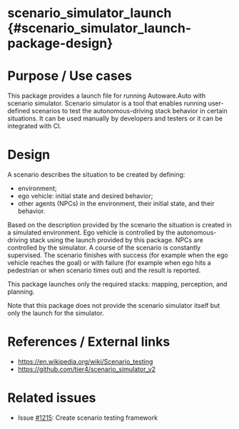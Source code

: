 scenario_simulator_launch {#scenario_simulator_launch-package-design}
===========

# Purpose / Use cases

This package provides a launch file for running Autoware.Auto with scenario simulator. Scenario simulator is a tool that enables running user-defined scenarios to test the autonomous-driving stack behavior in certain situations. It can be used manually by developers and testers or it can be integrated with CI.

# Design

A scenario describes the situation to be created by defining:
* environment;
* ego vehicle: initial state and desired behavior;
* other agents (NPCs) in the environment, their initial state, and their behavior.

Based on the description provided by the scenario the situation is created in a simulated environment. Ego vehicle is controlled by the autonomous-driving stack using the launch provided by this package. NPCs are controlled by the simulator. A course of the scenario is constantly supervised. The scenario finishes with success (for example when the ego vehicle reaches the goal) or with failure (for example when ego hits a pedestrian or when scenario times out) and the result is reported.

This package launches only the required stacks: mapping, perception, and planning.

Note that this package does not provide the scenario simulator itself but only the launch for the simulator.

# References / External links
- https://en.wikipedia.org/wiki/Scenario_testing
- https://github.com/tier4/scenario_simulator_v2

# Related issues
- Issue [#1215](https://gitlab.com/autowarefoundation/autoware.auto/AutowareAuto/-/issues/1215): Create scenario testing framework

